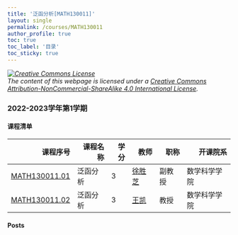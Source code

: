 ```yaml
---
title: '泛函分析[MATH130011]'
layout: single
permalink: /courses/MATH130011
author_profile: true
toc: true
toc_label: '目录'
toc_sticky: true
---
```



<div class='notice--warning'>
	<p><i><a rel='license' href='http://creativecommons.org/licenses/by-nc-sa/4.0/'><img alt='Creative Commons License' style='border-width:0' src='https://i.creativecommons.org/l/by-nc-sa/4.0/88x31.png' /></a><br /> The content of this webpage is licensed under a <a rel='license' href='http://creativecommons.org/licenses/by-nc-sa/4.0/'>Creative Commons Attribution-NonCommercial-ShareAlike 4.0 International License</a>.</i></p>
</div>

### 2022-2023学年第1学期


#### 课程清单

<div style='text-align: center;' id='MATH130011_2223F'> <table id='MATH130011_2223F_table'>
  <thead>
    <tr style="text-align: right;">
      <th>课程序号</th>
      <th>课程名称</th>
      <th>学分</th>
      <th>教师</th>
      <th>职称</th>
      <th>开课院系</th>
    </tr>
  </thead>
  <tbody>
    <tr>
      <td><a href='https://fdu-math.github.io/courses/class-id/MATH130011-01'>MATH130011.01</a></td>
      <td>泛函分析</td>
      <td>3</td>
      <td><a href='https://fdu-math.github.io/teachers/徐胜芝'>徐胜芝</a></td>
      <td>副教授</td>
      <td>数学科学学院</td>
    </tr>
    <tr>
      <td><a href='https://fdu-math.github.io/courses/class-id/MATH130011-02'>MATH130011.02</a></td>
      <td>泛函分析</td>
      <td>3</td>
      <td><a href='https://fdu-math.github.io/teachers/王凯'>王凯</a></td>
      <td>教授</td>
      <td>数学科学学院</td>
    </tr>
  </tbody>
</table></div>

#### Posts